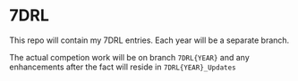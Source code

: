 # 7DRL
This repo will contain my 7DRL entries.  Each year will be a separate branch.

The actual competion work will be on branch ```7DRL{YEAR}``` and any enhancements after the fact will reside in ```7DRL{YEAR}_Updates```
